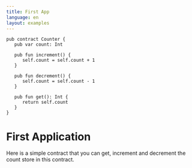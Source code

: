 ```yaml
---
title: First App
language: en
layout: examples
---
```


```cadence
pub contract Counter {
   pub var count: Int

   pub fun increment() {
      self.count = self.count + 1
   }

   pub fun decrement() {
      self.count = self.count - 1
   }

   pub fun get(): Int {
      return self.count
   }
}
```

# First Application

Here is a simple contract that you can get, increment and decrement the count store in this contract.
